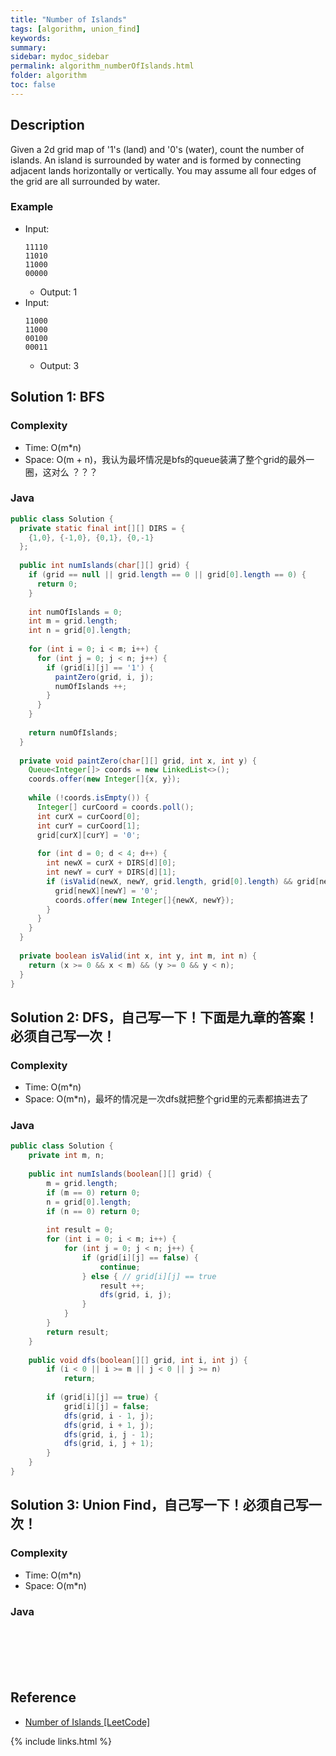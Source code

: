 ```yaml
---
title: "Number of Islands"
tags: [algorithm, union_find]
keywords:
summary:
sidebar: mydoc_sidebar
permalink: algorithm_numberOfIslands.html
folder: algorithm
toc: false
---
```


## Description
Given a 2d grid map of '1's (land) and '0's (water), count the number of islands. An island is surrounded by water and is formed by connecting adjacent lands horizontally or vertically. You may assume all four edges of the grid are all surrounded by water.

### Example
* Input:
  ```
  11110
  11010
  11000
  00000
  ```
  * Output: 1
* Input: 
  ```
  11000
  11000
  00100
  00011
  ```
  * Output: 3

## Solution 1: BFS

### Complexity
* Time: O(m*n)
* Space: O(m + n)，我认为最坏情况是bfs的queue装满了整个grid的最外一圈，这对么 ？？？

### Java
```java
public class Solution {
  private static final int[][] DIRS = {
    {1,0}, {-1,0}, {0,1}, {0,-1}
  };
  
  public int numIslands(char[][] grid) {
    if (grid == null || grid.length == 0 || grid[0].length == 0) {
      return 0;
    }
    
    int numOfIslands = 0;
    int m = grid.length;
    int n = grid[0].length;
    
    for (int i = 0; i < m; i++) {
      for (int j = 0; j < n; j++) {
        if (grid[i][j] == '1') {
          paintZero(grid, i, j);
          numOfIslands ++;
        }
      }
    }
    
    return numOfIslands;
  }
  
  private void paintZero(char[][] grid, int x, int y) {
    Queue<Integer[]> coords = new LinkedList<>();
    coords.offer(new Integer[]{x, y});
    
    while (!coords.isEmpty()) {
      Integer[] curCoord = coords.poll();
      int curX = curCoord[0];
      int curY = curCoord[1];
      grid[curX][curY] = '0';
      
      for (int d = 0; d < 4; d++) {
        int newX = curX + DIRS[d][0];
        int newY = curY + DIRS[d][1];
        if (isValid(newX, newY, grid.length, grid[0].length) && grid[newX][newY] == '1') {
          grid[newX][newY] = '0';
          coords.offer(new Integer[]{newX, newY});
        }
      }
    }
  }
  
  private boolean isValid(int x, int y, int m, int n) {
    return (x >= 0 && x < m) && (y >= 0 && y < n);
  }
}
```

## Solution 2: DFS，自己写一下！下面是九章的答案！必须自己写一次！

### Complexity
* Time: O(m*n)
* Space: O(m*n)，最坏的情况是一次dfs就把整个grid里的元素都搞进去了

### Java
```java
public class Solution {
    private int m, n;
    
    public int numIslands(boolean[][] grid) {
        m = grid.length;
        if (m == 0) return 0;
        n = grid[0].length;
        if (n == 0) return 0;
        
        int result = 0;
        for (int i = 0; i < m; i++) {
            for (int j = 0; j < n; j++) {
                if (grid[i][j] == false) { 
                    continue;
                } else { // grid[i][j] == true
                    result ++;
                    dfs(grid, i, j);
                }
            }
        }
        return result;
    }
    
    public void dfs(boolean[][] grid, int i, int j) {
        if (i < 0 || i >= m || j < 0 || j >= n) 
            return;
        
        if (grid[i][j] == true) {
            grid[i][j] = false;
            dfs(grid, i - 1, j);
            dfs(grid, i + 1, j);
            dfs(grid, i, j - 1);
            dfs(grid, i, j + 1);
        }
    }
}
```

## Solution 3: Union Find，自己写一下！必须自己写一次！

### Complexity
* Time: O(m*n)
* Space: O(m*n)

### Java
```java







```

## Reference
* [Number of Islands [LeetCode]](https://leetcode.com/problems/number-of-islands/description/)

{% include links.html %}
